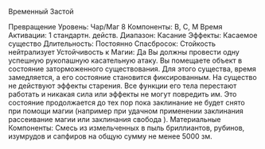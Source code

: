 
Временный Застой

Превращение
Уровень: Чар/Маг 8
Компоненты: В, С, М
Время Активации: 1 стандартн. действ.
Диапазон: Касание
Эффекты: Касаемое существо
Длительность: Постоянно
Спасбросок: Стойкость нейтрализует
Устойчивость к Магии: Да
Вы должны провести одну успешную
рукопашную касательную атаку. Вы
помещаете объект в состояние заторможенного существования. Для этого
существа, время замедляется, а его состояние становится фиксированным.
На существо не действуют эффекты
старения. Все функции его тела перестают работать и никакая сила или эффекты не могут повредить им. Это состояние продолжается до тех пор пока
заклинание не будет снято при помощи
магии (например при удачном применении заклинания рассеивание магии или
заклинания свобода ).
Материальные Компоненты: Смесь
из измельченных в пыль бриллиантов,
рубинов, изумрудов и сапфиров на общую сумму не менее 5000 зм.